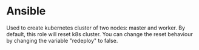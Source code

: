 # Ansible

Used to create kubernetes cluster of two nodes: master and worker. By default, this role will reset k8s cluster. You can change the reset behaviour by changing the variable "redeploy" to false.
